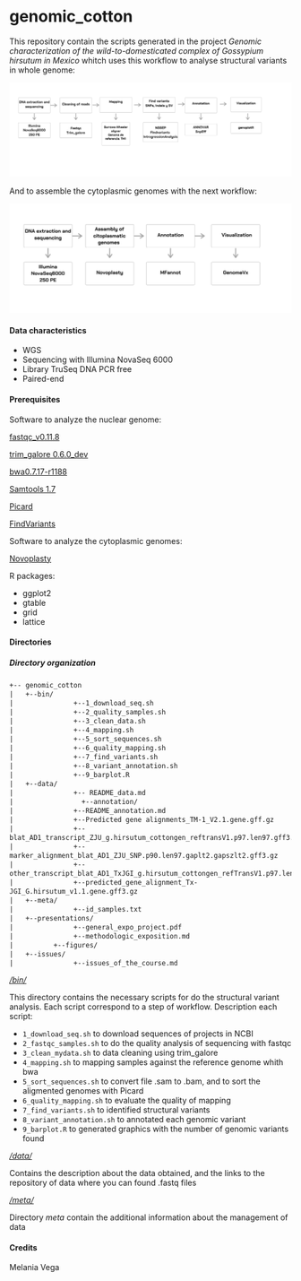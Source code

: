 # genomic_cotton
This repository contain the scripts generated in the project *Genomic characterization of the wild-to-domesticated complex of Gossypium hirsutum in Mexico* whitch uses this workflow to analyse structural variants in whole genome:

![textlink](https://github.com/Melcatus/genomic_cotton/blob/master/workflow_3.png)

And to assemble the cytoplasmic genomes with the next workflow:

![textlink](https://github.com/Melcatus/genomic_cotton/blob/master/work_flow_mito_chlo.jpg)

#### Data characteristics
- WGS
- Sequencing with Illumina NovaSeq 6000
- Library TruSeq DNA PCR free
- Paired-end

#### Prerequisites
Software to analyze the nuclear genome:

[fastqc_v0.11.8](https://www.bioinformatics.babraham.ac.uk/projects/fastqc/)

[trim_galore 0.6.0_dev](https://www.bioinformatics.babraham.ac.uk/projects/trim_galore/)

[bwa0.7.17-r1188](http://bio-bwa.sourceforge.net/)

[Samtools 1.7](http://samtools.sourceforge.net/)

[Picard](https://broadinstitute.github.io/picard/)

[FindVariants](http://ngsep.sourceforge.net/ManualNGSEP.htm#_Toc374444744)

Software to analyze the cytoplasmic genomes:

[Novoplasty](https://github.com/ndierckx/NOVOPlasty)

R packages:
* ggplot2
* gtable
* grid
* lattice

#### Directories

 ##### Directory organization
 ```
+-- genomic_cotton
|	+--bin/
|               +--1_download_seq.sh
|               +--2_quality_samples.sh
|               +--3_clean_data.sh
|               +--4_mapping.sh
|               +--5_sort_sequences.sh
|               +--6_quality_mapping.sh
|               +--7_find_variants.sh
|               +--8_variant_annotation.sh
|               +--9_barplot.R
|	+--data/
|               +-- README_data.md
|	              +--annotation/
|               +--README_annotation.md
|               +--Predicted gene alignments_TM-1_V2.1.gene.gff.gz
|               +--blat_AD1_transcript_ZJU_g.hirsutum_cottongen_reftransV1.p97.len97.gff3.gz
|               +--marker_alignment_blat_AD1_ZJU_SNP.p90.len97.gaplt2.gapszlt2.gff3.gz
|               +--other_transcript_blat_AD1_TxJGI_g.hirsutum_cottongen_refTransV1.p97.len97.gff3.gz
|               +--predicted_gene_alignment_Tx-JGI_G.hirsutum_v1.1.gene.gff3.gz
|	+--meta/
|               +--id_samples.txt
|	+--presentations/
|               +--general_expo_project.pdf
|               +--methodologic_exposition.md
|          +--figures/
|	+--issues/
|               +--issues_of_the_course.md
```


*[/bin/](https://github.com/Melcatus/genomic_cotton/tree/master/bin)*

This directory contains the necessary scripts for do the structural variant analysis. Each script correspond to a step of workflow.
Description each script:

* `1_download_seq.sh` to download sequences of projects in NCBI
* `2_fastqc_samples.sh` to do the quality analysis of sequencing with fastqc
* `3_clean_mydata.sh` to data cleaning using trim_galore
* `4_mapping.sh` to mapping samples against the reference genome whith bwa
* `5_sort_sequences.sh` to convert file .sam to .bam, and to sort the aligmented genomes with Picard
* `6_quality_mapping.sh` to evaluate the quality of mapping
* `7_find_variants.sh` to identified structural variants
* `8_variant_annotation.sh` to annotated each genomic variant
* `9_barplot.R` to generated graphics with the number of genomic variants found

*[/data/](https://github.com/Melcatus/genomic_cotton/tree/master/data)*

Contains the description about the data obtained, and the links to the repository of data where you can found .fastq files

*[/meta/](https://github.com/Melcatus/genomic_cotton/tree/master/meta)*

Directory *meta* contain the additional information about the management of data

#### Credits
Melania Vega
